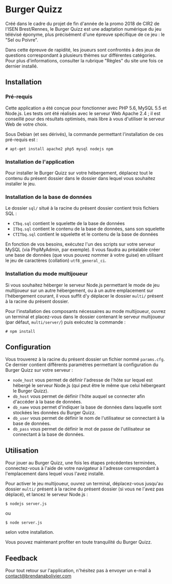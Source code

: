 Burger Quizz
============

Créé dans le cadre du projet de fin d'année de la promo 2018 de CIR2 de l'ISEN Brest/Rennes, le Burger Quizz est une adaptation numérique du jeu télévisé éponyme, plus précisément d'une épreuve spécifique de ce jeu : le "Sel ou Poivre".

Dans cette épreuve de rapidité, les joueurs sont confrontés à des jeux de questions correspondant à plusieurs thèmes sur différentes catégories. Pour plus d'informations, consulter la rubrique "Règles" du site une fois ce dernier installé.

Installation
------------

### Pré-requis

Cette application a été conçue pour fonctionner avec PHP 5.6, MySQL 5.5 et Node.js. Les tests ont été réalisés avec le serveur Web Apache 2.4 ; il est conseillé pour des résultats optimisés, mais libre à vous d'utiliser le serveur Web de votre choix.

Sous Debian (et ses dérivés), la commande permettant l'installation de ces pré-requis est :

`# apt-get install apache2 php5 mysql nodejs npm`

### Installation de l'application

Pour installer le Burger Quizz sur votre hébergement, déplacez tout le contenu du présent dossier dans le dossier dans lequel vous souhaitez installer le jeu.

### Installation de la base de données

Le dossier `sql/` situé à la racine du présent dossier contient trois fichiers SQL :

* `CTbq.sql` contient le squelette de la base de données
* `ITbq.sql` contient le contenu de la base de données, sans son squelette
* `CTITbq.sql` contient le squelette et le contenu de la base de données

En fonction de vos besoins, exécutez l'un des scripts sur votre serveur MySQL (via PhpMyAdmin, par exemple). Il vous faudra au préalable créer une base de données (que vous pouvez nommer à votre guise) en utilisant le jeu de caractères (collation) `utf8_general_ci`.

### Installation du mode multijoueur

Si vous souhaitez héberger le serveur Node.js permettant le mode de jeu multijoueur sur un autre hébergement, ou à un autre emplacement sur l'hébergement courant, il vous suffit d'y déplacer le dossier `multi/` présent à la racine du présent dossier.

Pour l'installation des composants nécessaires au mode multijoueur, ouvrez un terminal et placez-vous dans le dossier contenant le serveur multijoueur (par défaut, `multi/server/`) puis exécutez la commande :

`# npm install`

Configuration
-------------

Vous trouverez à la racine du présent dossier un fichier nommé `params.cfg`. Ce dernier contient différents paramètres permettant la configuration du Burger Quizz sur votre serveur :

* `node_host` vous permet de définir l'adresse de l'hôte sur lequel est hébergé le serveur Node.js (qui peut être le même que celui hébergeant le Burger Quizz).
* `db_host` vous permet de définir l'hôte auquel se connecter afin d'accéder à la base de données.
* `db_name` vous permet d'indiquer la base de données dans laquelle sont stockées les données du Burger Quizz.
* `db_user` vous permet de définir le nom de l'utilisateur se connectant à la base de données.
* `db_pass` vous permet de définir le mot de passe de l'utilisateur se connectant à la base de données.

Utilisation
-----------

Pour jouer au Burger Quizz, une fois les étapes précédentes terminées, connectez-vous à l'aide de votre navigateur à l'adresse correspondant à l'emplacement dans lequel vous l'avez installé.

Pour activer le jeu multijoueur, ouvrez un terminal, déplacez-vous jusqu'au dossier `multi/` présent à la racine du présent dossier (si vous ne l'avez pas déplacé), et lancez le serveur Node.js :

`$ nodejs server.js`

ou

`$ node server.js`

selon votre installation.

Vous pouvez maintenant profiter en toute tranquilité du Burger Quizz.

Feedback
--------

Pour tout retour sur l'application, n'hésitez pas à envoyer un e-mail à <contact@brendanabolivier.com>
